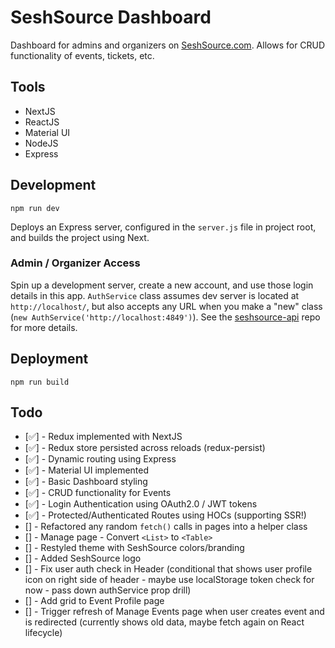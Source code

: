 # SeshSource Dashboard

Dashboard for admins and organizers on [SeshSource.com](http://seshsource.com). Allows for CRUD functionality of events, tickets, etc.

## Tools

* NextJS
* ReactJS
* Material UI
* NodeJS
* Express

## Development

`npm run dev`

Deploys an Express server, configured in the `server.js` file in project root, and builds the project using Next.

### Admin / Organizer Access

Spin up a development server, create a new account, and use those login details in this app. `AuthService` class assumes dev server is located at `http://localhost/`, but also accepts any URL when you make a "new" class (`new AuthService('http://localhost:4849')`). See the [seshsource-api](https://github.com/whoisryosuke/seshsource-api) repo for more details.

## Deployment

`npm run build`

## Todo

* [✅] - Redux implemented with NextJS
* [✅] - Redux store persisted across reloads (redux-persist)
* [✅] - Dynamic routing using Express
* [✅] - Material UI implemented
* [✅] - Basic Dashboard styling
* [✅] - CRUD functionality for Events
* [✅] - Login Authentication using OAuth2.0 / JWT tokens
* [✅] - Protected/Authenticated Routes using HOCs (supporting SSR!)
* [] - Refactored any random `fetch()` calls in pages into a helper class
* [] - Manage page - Convert `<List>` to `<Table>`
* [] - Restyled theme with SeshSource colors/branding
* [] - Added SeshSource logo
* [] - Fix user auth check in Header (conditional that shows user profile icon on right side of header - maybe use localStorage token check for now - pass down authService prop drill)
* [] - Add grid to Event Profile page
* [] - Trigger refresh of Manage Events page when user creates event and is redirected (currently shows old data, maybe fetch again on React lifecycle)